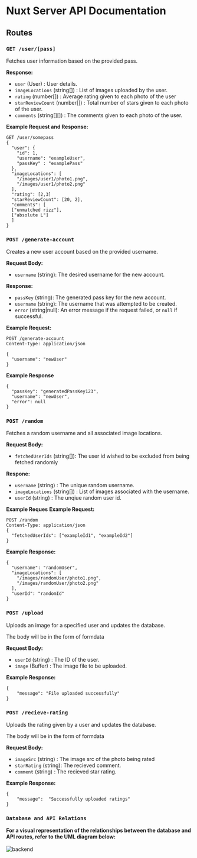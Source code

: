 # Nuxt Server API Documentation

## Routes

### `GET /user/[pass]`
Fetches user information based on the provided pass.

**Response:**
- `user` (User) : User details.
- `imageLocations` (string[]) : List of images uploaded by the user.
- `rating` (number[]) : Average rating given to each photo of the user
- `starReviewCount` (number[]) : Total number of stars given to each photo of the user.
- `comments` (string[][]) : The comments given to each photo of the user.

**Example Request and Response:**
```http
GET /user/somepass
{
  "user": {
    "id": 1,
    "username": "exampleUser",
    "passKey" : "examplePass"
  },
  "imageLocations": [
    "/images/user1/photo1.png",
    "/images/user1/photo2.png"
  ],
  "rating": [2,3]
  "starReviewCount": [20, 2],
  "comments": [
  ["unmatched rizz"],
  ["absolute L"]
  ]
}
```


### `POST /generate-account`
Creates a new user account based on the provided username.

**Request Body:**
- `username` (string): The desired username for the new account.

**Response:**
- `passKey` (string): The generated pass key for the new account.
- `username` (string): The username that was attempted to be created.
- `error` (string|null): An error message if the request failed, or `null` if successful.

**Example Request:**
```http
POST /generate-account
Content-Type: application/json

{
  "username": "newUser"
}
```
**Example Response**
```http
{
  "passKey": "generatedPassKey123",
  "username": "newUser",
  "error": null
}
```


### `POST /random`

Fetches a random username and all associated image locations.

**Request Body:**
- `fetchedUserIds` (string[]): The user id wished to be excluded from being fetched randomly

**Respone:**
- `username` (string) : The unique random username.
- `imageLocations` (string[]) : List of images associated with the username.
- `userId` (string) : The unqiue random user id.


**Example Reques**
**Example Request:**
```http
POST /random
Content-Type: application/json
{
  "fetchedUserIds": ["exampleId1", "exampleId2"]
}
```

**Example Response:**
```http
{
  "username": "randomUser",
  "imageLocations": [
    "/images/randomUser/photo1.png",
    "/images/randomUser/photo2.png"
  ],
  "userId": "randomId"
}

```


### `POST /upload`

Uploads an image for a specified user and updates the database.

The body will be in the form of formdata

**Request Body:**

- `userId` (string) : The ID of the user.
- `image` (Buffer) : The image file to be uploaded.


**Example Response:**
```http
{
    "message": "File uploaded successfully"
}
```

### `POST /recieve-rating`

Uploads the rating given by a user and updates the database.

The body will be in the form of formdata

**Request Body:**

- `imageSrc` (string) : The image src of the photo being rated
- `starRating` (string): The recieved comment.
- `comment` (string) : The recieved star rating.

**Example Response:**
```http
{
    "message":  "Successfully uploaded ratings" 
}
```

### `Database and API Relations`
**For a visual representation of the relationships between the database and API routes, refer to the UML diagram below:**
<br/>
<br/>
![backend](http://www.plantuml.com/plantuml/proxy?cache=no&src=https://raw.githubusercontent.com/BeanieMen/RankRizz/master/server/model.iuml)